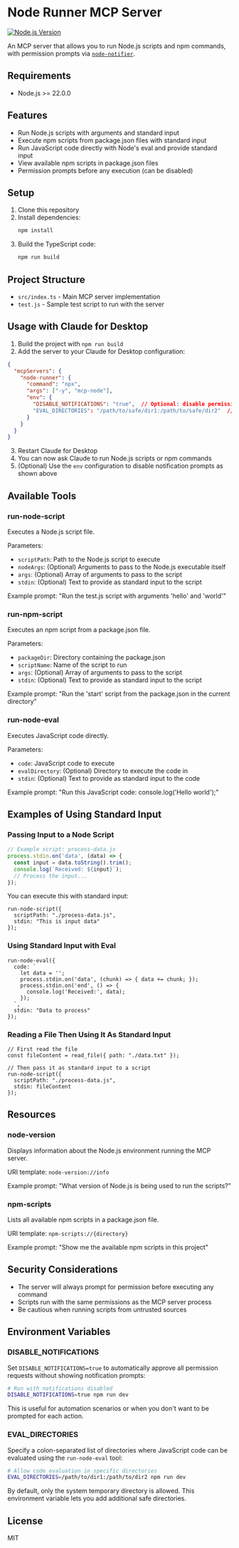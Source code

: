 # Node Runner MCP Server

[![Node.js Version](https://img.shields.io/badge/node-%3E%3D22.0.0-brightgreen.svg)](https://nodejs.org/)

An MCP server that allows you to run Node.js scripts and npm commands, with permission prompts via [`node-notifier`](https://www.npmjs.com/package/node-notifier).

## Requirements

- Node.js >= 22.0.0

## Features

- Run Node.js scripts with arguments and standard input
- Execute npm scripts from package.json files with standard input
- Run JavaScript code directly with Node's eval and provide standard input
- View available npm scripts in package.json files
- Permission prompts before any execution (can be disabled)

## Setup

1. Clone this repository
2. Install dependencies:
   ```bash
   npm install
   ```
3. Build the TypeScript code:
   ```bash
   npm run build
   ```

## Project Structure

- `src/index.ts` - Main MCP server implementation
- `test.js` - Sample test script to run with the server

## Usage with Claude for Desktop

1. Build the project with `npm run build`
2. Add the server to your Claude for Desktop configuration:

```json
{
  "mcpServers": {
    "node-runner": {
      "command": "npx",
      "args": ["-y", "mcp-node"],
      "env": {
        "DISABLE_NOTIFICATIONS": "true",  // Optional: disable permission prompts
        "EVAL_DIRECTORIES": "/path/to/safe/dir1:/path/to/safe/dir2"  // Optional: additional allowed eval directories
      }
    }
  }
}
```

3. Restart Claude for Desktop
4. You can now ask Claude to run Node.js scripts or npm commands
5. (Optional) Use the `env` configuration to disable notification prompts as shown above

## Available Tools

### run-node-script

Executes a Node.js script file.

Parameters:
- `scriptPath`: Path to the Node.js script to execute
- `nodeArgs`: (Optional) Arguments to pass to the Node.js executable itself
- `args`: (Optional) Array of arguments to pass to the script
- `stdin`: (Optional) Text to provide as standard input to the script

Example prompt: "Run the test.js script with arguments 'hello' and 'world'"

### run-npm-script

Executes an npm script from a package.json file.

Parameters:
- `packageDir`: Directory containing the package.json
- `scriptName`: Name of the script to run
- `args`: (Optional) Array of arguments to pass to the script
- `stdin`: (Optional) Text to provide as standard input to the script

Example prompt: "Run the 'start' script from the package.json in the current directory"

### run-node-eval

Executes JavaScript code directly.

Parameters:
- `code`: JavaScript code to execute
- `evalDirectory`: (Optional) Directory to execute the code in
- `stdin`: (Optional) Text to provide as standard input to the code

Example prompt: "Run this JavaScript code: console.log('Hello world');"

## Examples of Using Standard Input

### Passing Input to a Node Script

```javascript
// Example script: process-data.js
process.stdin.on('data', (data) => {
  const input = data.toString().trim();
  console.log(`Received: ${input}`);
  // Process the input...
});
```

You can execute this with standard input:

```
run-node-script({
  scriptPath: "./process-data.js",
  stdin: "This is input data"
});
```

### Using Standard Input with Eval

```
run-node-eval({
  code: `
    let data = '';
    process.stdin.on('data', (chunk) => { data += chunk; });
    process.stdin.on('end', () => { 
      console.log('Received:', data);
    });
  `,
  stdin: "Data to process"
});
```

### Reading a File Then Using It As Standard Input

```
// First read the file
const fileContent = read_file({ path: "./data.txt" });

// Then pass it as standard input to a script
run-node-script({
  scriptPath: "./process-data.js",
  stdin: fileContent
});
```


## Resources

### node-version

Displays information about the Node.js environment running the MCP server.

URI template: `node-version://info`

Example prompt: "What version of Node.js is being used to run the scripts?"

### npm-scripts

Lists all available npm scripts in a package.json file.

URI template: `npm-scripts://{directory}`

Example prompt: "Show me the available npm scripts in this project"

## Security Considerations

- The server will always prompt for permission before executing any command
- Scripts run with the same permissions as the MCP server process
- Be cautious when running scripts from untrusted sources

## Environment Variables

### DISABLE_NOTIFICATIONS

Set `DISABLE_NOTIFICATIONS=true` to automatically approve all permission requests without showing notification prompts:

```bash
# Run with notifications disabled
DISABLE_NOTIFICATIONS=true npm run dev
```

This is useful for automation scenarios or when you don't want to be prompted for each action.

### EVAL_DIRECTORIES

Specify a colon-separated list of directories where JavaScript code can be evaluated using the `run-node-eval` tool:

```bash
# Allow code evaluation in specific directories
EVAL_DIRECTORIES=/path/to/dir1:/path/to/dir2 npm run dev
```

By default, only the system temporary directory is allowed. This environment variable lets you add additional safe directories.

## License

MIT
